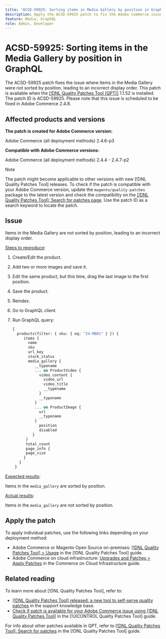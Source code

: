 ```yaml
---
title: "ACSD-59925: Sorting items in Media Gallery by position in GraphQL"
description: Apply the ACSD-59925 patch to fix the Adobe Commerce issue where items in the Media Gallery were not sorted by position, leading to an incorrect display order.
feature: Media, GraphQL
role: Admin, Developer
---
```

# ACSD-59925: Sorting items in the Media Gallery by position in GraphQL

The ACSD-59925 patch fixes the issue where items in the Media Gallery were not sorted by position, leading to an incorrect display order. This patch is available when the [[!DNL Quality Patches Tool (QPT)]](https://experienceleague.adobe.com/en/docs/commerce-knowledge-base/kb/announcements/commerce-announcements/magento-quality-patches-released-new-tool-to-self-serve-quality-patches) 1.1.52 is installed. The patch ID is ACSD-59925. Please note that this issue is scheduled to be fixed in Adobe Commerce 2.4.8.

## Affected products and versions

**The patch is created for Adobe Commerce version:**

Adobe Commerce (all deployment methods) 2.4.6-p3

**Compatible with Adobe Commerce versions:**

Adobe Commerce (all deployment methods) 2.4.4 - 2.4.7-p2

>[!NOTE]
>
>The patch might become applicable to other versions with new [!DNL Quality Patches Tool] releases. To check if the patch is compatible with your Adobe Commerce version, update the `magento/quality-patches` package to the latest version and check the compatibility on the [[!DNL Quality Patches Tool]: Search for patches page](https://experienceleague.adobe.com/tools/commerce-quality-patches/index.html). Use the patch ID as a search keyword to locate the patch.

## Issue

Items in the Media Gallery are not sorted by position, leading to an incorrect display order.

<u>Steps to reproduce</u>:

1. Create/Edit the product.
1. Add two or more images and save it.
1. Edit the same product, but this time, drag the last image to the first position.
1. Save the product.
1. Reindex.
1. Go to GraphQL client.
1. Run GraphQL query:

    ```GraphQL
    {
      products(filter: { sku: { eq: "24-MB01" } }) {
         items {
           name
           sku
           url_key
           stock_status
           media_gallery {
              __typename
              ... on ProductVideo {
                video_content {
                  video_url
                  video_title
                  __typename
                }
                __typename
              }
              ... on ProductImage {
                url
                __typename
              }
                position
                disabled
             }
          }
          total_count
          page_info {
          page_size
         }
       }
     }
    ``` 

<u>Expected results</u>:

Items in the `media_gallery` are sorted by position.

<u>Actual results</u>:

Items in the `media_gallery` are not sorted by position.

## Apply the patch

To apply individual patches, use the following links depending on your deployment method:

* Adobe Commerce or Magento Open Source on-premises: [[!DNL Quality Patches Tool] > Usage](/help/tools/quality-patches-tool/usage.md) in the [!DNL Quality Patches Tool] guide.
* Adobe Commerce on cloud infrastructure: [Upgrades and Patches > Apply Patches](https://experienceleague.adobe.com/docs/commerce-cloud-service/user-guide/develop/upgrade/apply-patches.html) in the Commerce on Cloud Infrastructure guide.

## Related reading

To learn more about [!DNL Quality Patches Tool], refer to:

* [[!DNL Quality Patches Tool] released: a new tool to self-serve quality patches](https://experienceleague.adobe.com/en/docs/commerce-knowledge-base/kb/announcements/commerce-announcements/magento-quality-patches-released-new-tool-to-self-serve-quality-patches) in the support knowledge base.
* [Check if patch is available for your Adobe Commerce issue using [!DNL Quality Patches Tool]](/help/tools/quality-patches-tool/patches-available-in-qpt/check-patch-for-magento-issue-with-magento-quality-patches.md) in the [!UICONTROL Quality Patches Tool] guide.


For info about other patches available in QPT, refer to [[!DNL Quality Patches Tool]: Search for patches](https://experienceleague.adobe.com/tools/commerce-quality-patches/index.html) in the [!DNL Quality Patches Tool] guide.